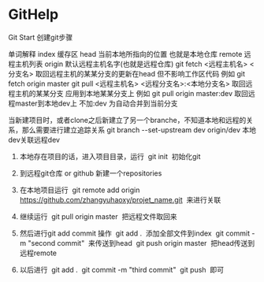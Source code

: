 # GitHelp
Git Start 创建git步骤

单词解释 
index 缓存区
head 当前本地所指向的位置 也就是本地仓库
remote 远程主机列表
origin 默认远程主机名字(也就是远程仓库)
git fetch <远程主机名> <分支名> 取回远程主机的某某分支的更新在head 但不影响工作区代码 例如 git fetch origin master
git pull <远程主机名> <远程分支名>:<本地分支名> 取回远程主机的某某分支 应用到本地某某分支上 例如 git pull origin master:dev 取回远程master到本地dev上 不加:dev 为自动合并到当前分支

当新建项目时，或者clone之后新建立了另一个branche，不知道本地和远程的关系，那么需要进行建立追踪关系 git branch --set-upstream dev origin/dev 本地dev关联远程dev

1. 本地存在项目的话，进入项目目录，运行 
  git init
  初始化git

2. 到远程git仓库 or github 新建一个repositories 

3. 在本地项目运行
  git remote add origin https://github.com/zhangyuhaoxy/projet_name.git
  来进行关联
4. 继续运行
  git pull origin master
  把远程文件取回来
  
5. 然后进行git add commit 操作
  git add .
  添加全部文件到index
  git commit -m "second commit" 
  来传送到head
  git push origin master
  把head传送到远程remote
  
6. 以后进行 
  git add .
  git commit -m "third commit" 
  git push
  即可
